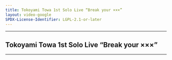 ```yaml
---
title: Tokoyami Towa 1st Solo Live “Break your ×××”
layout: video-google
SPDX-License-Identifier: LGPL-2.1-or-later
---
```


---

## Tokoyami Towa 1st Solo Live “Break your ×××”

<div class="container">
  <video-js id="my-video" class="vjs-fluid vjs-layout-medium" controls preload="auto" poster="https://xx58j-my.sharepoint.com/:i:/g/personal/akunanime_xx58j_onmicrosoft_com/Een4nqiHUcVJpU42bnExp-wB3xrvs62HWo0qtbX29P_MQg?download=1">
    <source src="https://xx58j-my.sharepoint.com/:v:/g/personal/peekaboo_xx58j_onmicrosoft_com/EbLBazi42KVAqjnSUoxNyKsBgj0yY1yYKIMmNrs_fjQPpQ?download=1" type="video/mp4"/>
  </video-js>
</div>

---
